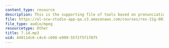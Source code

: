 ```yaml
---
content_type: resource
description: This is the supporting file of tools based on pronunciation practice.
file: https://ol-ocw-studio-app-qa.s3.amazonaws.com/courses/res-21g-003-learning-chinese-a-foundation-course-in-mandarin-spring-2011/44011dc6c4c4c698e90955f2f5f1f8f5_7.14.mp3
file_type: audio/mpeg
resourcetype: Other
title: 7.14.mp3
uid: 44011dc6-c4c4-c698-e909-55f2f5f1f8f5
---
```

